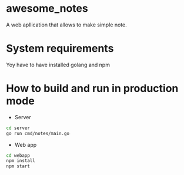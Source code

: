 # awesome_notes
A web apllication that allows to make simple note.

# System requirements
Yoy have to have installed golang and npm

# How to build and run in production mode

* Server

```sh
cd server
go run cmd/notes/main.go
```

* Web app

```sh
cd webapp
npm install
npm start
```
